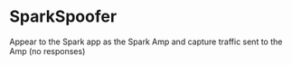 # SparkSpoofer
Appear to the Spark app as the Spark Amp and capture traffic sent to the Amp (no responses)
